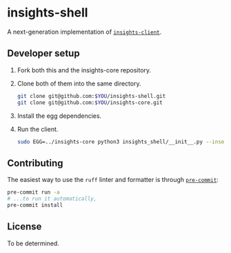 # insights-shell

A next-generation implementation of [`insights-client`](https://github.com/RedHatInsights/insights-client/).


## Developer setup

1. Fork both this and the insights-core repository.
2. Clone both of them into the same directory.

    ```bash
    git clone git@github.com:$YOU/insights-shell.git
    git clone git@github.com:$YOU/insights-core.git
    ```

3. Install the egg dependencies.
4. Run the client.

    ```bash
    sudo EGG=../insights-core python3 insights_shell/__init__.py --insecure-egg ...
    ```


## Contributing

The easiest way to use the `ruff` linter and formatter is through [`pre-commit`](https://pre-commit.org):

```bash
pre-commit run -a
# ...to run it automatically,
pre-commit install
```


## License

To be determined.
